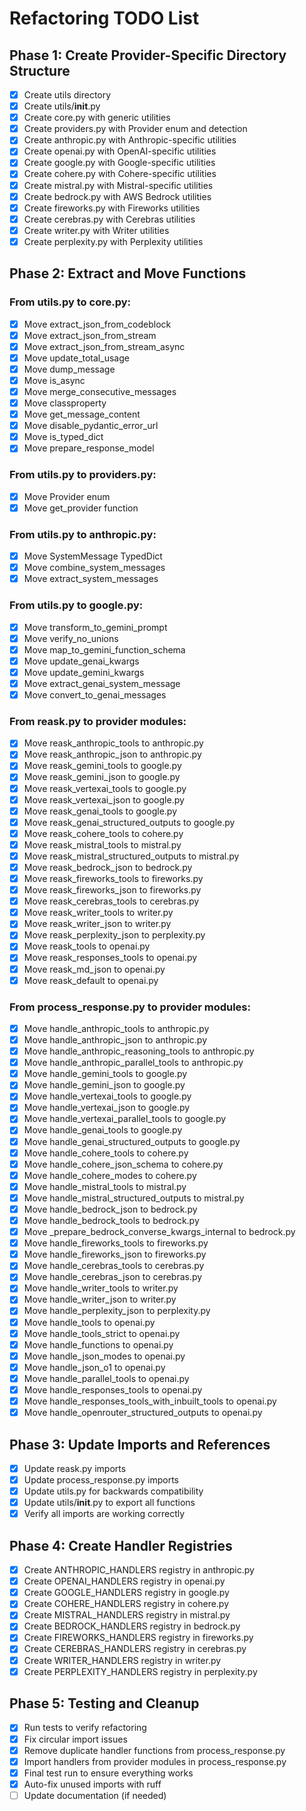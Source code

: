 # Refactoring TODO List

## Phase 1: Create Provider-Specific Directory Structure
- [x] Create utils directory
- [x] Create utils/__init__.py
- [x] Create core.py with generic utilities
- [x] Create providers.py with Provider enum and detection
- [x] Create anthropic.py with Anthropic-specific utilities
- [x] Create openai.py with OpenAI-specific utilities
- [x] Create google.py with Google-specific utilities
- [x] Create cohere.py with Cohere-specific utilities
- [x] Create mistral.py with Mistral-specific utilities
- [x] Create bedrock.py with AWS Bedrock utilities
- [x] Create fireworks.py with Fireworks utilities
- [x] Create cerebras.py with Cerebras utilities
- [x] Create writer.py with Writer utilities
- [x] Create perplexity.py with Perplexity utilities

## Phase 2: Extract and Move Functions

### From utils.py to core.py:
- [x] Move extract_json_from_codeblock
- [x] Move extract_json_from_stream
- [x] Move extract_json_from_stream_async
- [x] Move update_total_usage
- [x] Move dump_message
- [x] Move is_async
- [x] Move merge_consecutive_messages
- [x] Move classproperty
- [x] Move get_message_content
- [x] Move disable_pydantic_error_url
- [x] Move is_typed_dict
- [x] Move prepare_response_model

### From utils.py to providers.py:
- [x] Move Provider enum
- [x] Move get_provider function

### From utils.py to anthropic.py:
- [x] Move SystemMessage TypedDict
- [x] Move combine_system_messages
- [x] Move extract_system_messages

### From utils.py to google.py:
- [x] Move transform_to_gemini_prompt
- [x] Move verify_no_unions
- [x] Move map_to_gemini_function_schema
- [x] Move update_genai_kwargs
- [x] Move update_gemini_kwargs
- [x] Move extract_genai_system_message
- [x] Move convert_to_genai_messages

### From reask.py to provider modules:
- [x] Move reask_anthropic_tools to anthropic.py
- [x] Move reask_anthropic_json to anthropic.py
- [x] Move reask_gemini_tools to google.py
- [x] Move reask_gemini_json to google.py
- [x] Move reask_vertexai_tools to google.py
- [x] Move reask_vertexai_json to google.py
- [x] Move reask_genai_tools to google.py
- [x] Move reask_genai_structured_outputs to google.py
- [x] Move reask_cohere_tools to cohere.py
- [x] Move reask_mistral_tools to mistral.py
- [x] Move reask_mistral_structured_outputs to mistral.py
- [x] Move reask_bedrock_json to bedrock.py
- [x] Move reask_fireworks_tools to fireworks.py
- [x] Move reask_fireworks_json to fireworks.py
- [x] Move reask_cerebras_tools to cerebras.py
- [x] Move reask_writer_tools to writer.py
- [x] Move reask_writer_json to writer.py
- [x] Move reask_perplexity_json to perplexity.py
- [x] Move reask_tools to openai.py
- [x] Move reask_responses_tools to openai.py
- [x] Move reask_md_json to openai.py
- [x] Move reask_default to openai.py

### From process_response.py to provider modules:
- [x] Move handle_anthropic_tools to anthropic.py
- [x] Move handle_anthropic_json to anthropic.py
- [x] Move handle_anthropic_reasoning_tools to anthropic.py
- [x] Move handle_anthropic_parallel_tools to anthropic.py
- [x] Move handle_gemini_tools to google.py
- [x] Move handle_gemini_json to google.py
- [x] Move handle_vertexai_tools to google.py
- [x] Move handle_vertexai_json to google.py
- [x] Move handle_vertexai_parallel_tools to google.py
- [x] Move handle_genai_tools to google.py
- [x] Move handle_genai_structured_outputs to google.py
- [x] Move handle_cohere_tools to cohere.py
- [x] Move handle_cohere_json_schema to cohere.py
- [x] Move handle_cohere_modes to cohere.py
- [x] Move handle_mistral_tools to mistral.py
- [x] Move handle_mistral_structured_outputs to mistral.py
- [x] Move handle_bedrock_json to bedrock.py
- [x] Move handle_bedrock_tools to bedrock.py
- [x] Move _prepare_bedrock_converse_kwargs_internal to bedrock.py
- [x] Move handle_fireworks_tools to fireworks.py
- [x] Move handle_fireworks_json to fireworks.py
- [x] Move handle_cerebras_tools to cerebras.py
- [x] Move handle_cerebras_json to cerebras.py
- [x] Move handle_writer_tools to writer.py
- [x] Move handle_writer_json to writer.py
- [x] Move handle_perplexity_json to perplexity.py
- [x] Move handle_tools to openai.py
- [x] Move handle_tools_strict to openai.py
- [x] Move handle_functions to openai.py
- [x] Move handle_json_modes to openai.py
- [x] Move handle_json_o1 to openai.py
- [x] Move handle_parallel_tools to openai.py
- [x] Move handle_responses_tools to openai.py
- [x] Move handle_responses_tools_with_inbuilt_tools to openai.py
- [x] Move handle_openrouter_structured_outputs to openai.py

## Phase 3: Update Imports and References
- [x] Update reask.py imports
- [x] Update process_response.py imports
- [x] Update utils.py for backwards compatibility
- [x] Update utils/__init__.py to export all functions
- [x] Verify all imports are working correctly

## Phase 4: Create Handler Registries
- [x] Create ANTHROPIC_HANDLERS registry in anthropic.py
- [x] Create OPENAI_HANDLERS registry in openai.py
- [x] Create GOOGLE_HANDLERS registry in google.py
- [x] Create COHERE_HANDLERS registry in cohere.py
- [x] Create MISTRAL_HANDLERS registry in mistral.py
- [x] Create BEDROCK_HANDLERS registry in bedrock.py
- [x] Create FIREWORKS_HANDLERS registry in fireworks.py
- [x] Create CEREBRAS_HANDLERS registry in cerebras.py
- [x] Create WRITER_HANDLERS registry in writer.py
- [x] Create PERPLEXITY_HANDLERS registry in perplexity.py

## Phase 5: Testing and Cleanup
- [x] Run tests to verify refactoring
- [x] Fix circular import issues
- [x] Remove duplicate handler functions from process_response.py
- [x] Import handlers from provider modules in process_response.py
- [x] Final test run to ensure everything works
- [x] Auto-fix unused imports with ruff
- [ ] Update documentation (if needed)